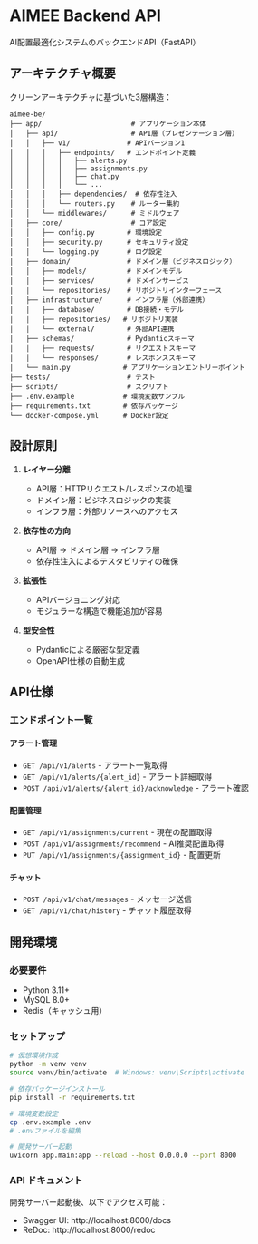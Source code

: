 # AIMEE Backend API

AI配置最適化システムのバックエンドAPI（FastAPI）

## アーキテクチャ概要

クリーンアーキテクチャに基づいた3層構造：

```
aimee-be/
├── app/                      # アプリケーション本体
│   ├── api/                  # API層（プレゼンテーション層）
│   │   ├── v1/              # APIバージョン1
│   │   │   ├── endpoints/   # エンドポイント定義
│   │   │   │   ├── alerts.py
│   │   │   │   ├── assignments.py
│   │   │   │   ├── chat.py
│   │   │   │   └── ...
│   │   │   ├── dependencies/  # 依存性注入
│   │   │   └── routers.py    # ルーター集約
│   │   └── middlewares/      # ミドルウェア
│   ├── core/                 # コア設定
│   │   ├── config.py        # 環境設定
│   │   ├── security.py      # セキュリティ設定
│   │   └── logging.py       # ログ設定
│   ├── domain/              # ドメイン層（ビジネスロジック）
│   │   ├── models/          # ドメインモデル
│   │   ├── services/        # ドメインサービス
│   │   └── repositories/    # リポジトリインターフェース
│   ├── infrastructure/      # インフラ層（外部連携）
│   │   ├── database/        # DB接続・モデル
│   │   ├── repositories/   # リポジトリ実装
│   │   └── external/        # 外部API連携
│   ├── schemas/             # Pydanticスキーマ
│   │   ├── requests/        # リクエストスキーマ
│   │   └── responses/       # レスポンススキーマ
│   └── main.py             # アプリケーションエントリーポイント
├── tests/                   # テスト
├── scripts/                 # スクリプト
├── .env.example            # 環境変数サンプル
├── requirements.txt        # 依存パッケージ
└── docker-compose.yml      # Docker設定
```

## 設計原則

1. **レイヤー分離**
   - API層：HTTPリクエスト/レスポンスの処理
   - ドメイン層：ビジネスロジックの実装
   - インフラ層：外部リソースへのアクセス

2. **依存性の方向**
   - API層 → ドメイン層 → インフラ層
   - 依存性注入によるテスタビリティの確保

3. **拡張性**
   - APIバージョニング対応
   - モジュラーな構造で機能追加が容易

4. **型安全性**
   - Pydanticによる厳密な型定義
   - OpenAPI仕様の自動生成

## API仕様

### エンドポイント一覧

#### アラート管理
- `GET /api/v1/alerts` - アラート一覧取得
- `GET /api/v1/alerts/{alert_id}` - アラート詳細取得
- `POST /api/v1/alerts/{alert_id}/acknowledge` - アラート確認

#### 配置管理
- `GET /api/v1/assignments/current` - 現在の配置取得
- `POST /api/v1/assignments/recommend` - AI推奨配置取得
- `PUT /api/v1/assignments/{assignment_id}` - 配置更新

#### チャット
- `POST /api/v1/chat/messages` - メッセージ送信
- `GET /api/v1/chat/history` - チャット履歴取得

## 開発環境

### 必要要件
- Python 3.11+
- MySQL 8.0+
- Redis（キャッシュ用）

### セットアップ
```bash
# 仮想環境作成
python -m venv venv
source venv/bin/activate  # Windows: venv\Scripts\activate

# 依存パッケージインストール
pip install -r requirements.txt

# 環境変数設定
cp .env.example .env
# .envファイルを編集

# 開発サーバー起動
uvicorn app.main:app --reload --host 0.0.0.0 --port 8000
```

### API ドキュメント
開発サーバー起動後、以下でアクセス可能：
- Swagger UI: http://localhost:8000/docs
- ReDoc: http://localhost:8000/redoc